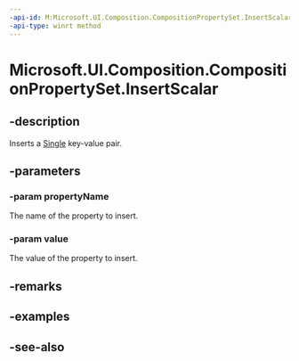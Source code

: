 ```yaml
---
-api-id: M:Microsoft.UI.Composition.CompositionPropertySet.InsertScalar(System.String,System.Single)
-api-type: winrt method
---
```


<!-- Method syntax
public void InsertScalar(System.String propertyName, System.Single value)
-->

# Microsoft.UI.Composition.CompositionPropertySet.InsertScalar

## -description
Inserts a [Single](/dotnet/api/system.single?redirectedfrom=MSDN) key-value pair.

## -parameters
### -param propertyName
The name of the property to insert.

### -param value
The value of the property to insert.

## -remarks

## -examples

## -see-also
